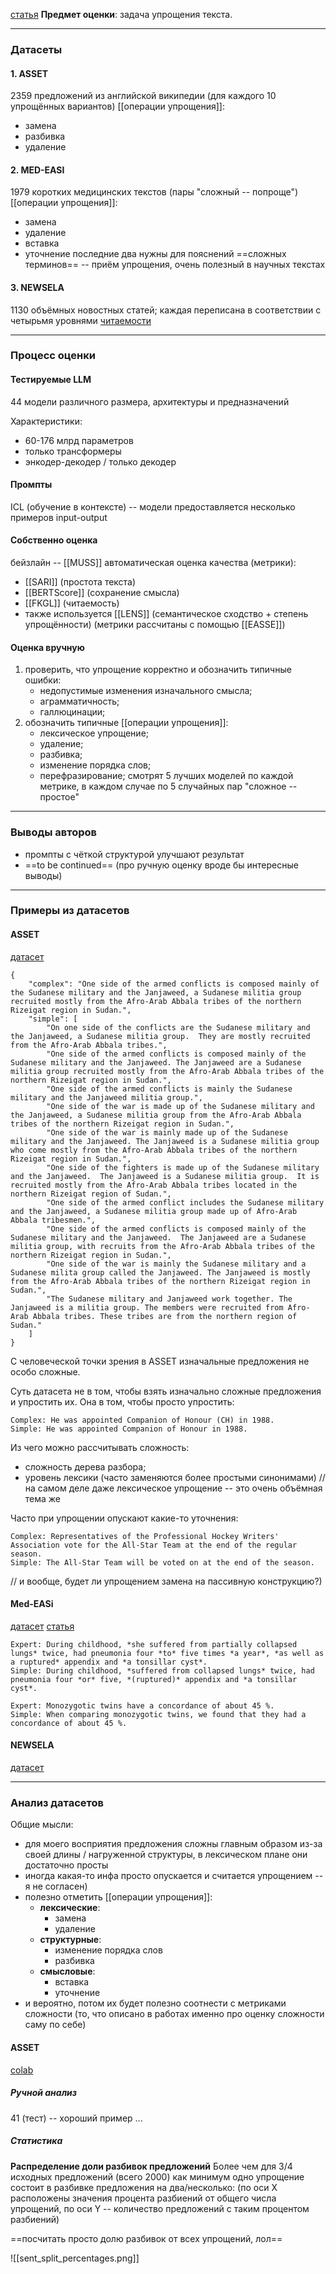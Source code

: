 [статья](https://arxiv.org/pdf/2310.15773.pdf)
**Предмет оценки**: задача упрощения текста.

___
### Датасеты

#### 1. ASSET
2359 предложений из английской википедии (для каждого 10 упрощённых вариантов)
[[операции упрощения]]:
- замена
- разбивка
- удаление

#### 2. MED-EASI
1979 коротких медицинских текстов (пары "сложный -- попроще")
[[операции упрощения]]:
- замена
- удаление
- вставка
- уточнение
последние два нужны для пояснений ==сложных терминов== -- приём упрощения, очень полезный в научных текстах

#### 3. NEWSELA
1130 объёмных новостных статей; каждая переписана в соответствии с четырьмя уровнями [читаемости](читаемость)

___
### Процесс оценки
#### Тестируемые LLM
44 модели различного размера, архитектуры и предназначений

Характеристики:
- 60-176 млрд параметров
- только трансформеры
- энкодер-декодер / только декодер

#### Промпты
ICL (обучение в контексте) -- модели предоставляется несколько примеров input-output

#### Собственно оценка
бейзлайн -- [[MUSS]]
автоматическая оценка качества (метрики):
- [[SARI]] (простота текста)
- [[BERTScore]] (сохранение смысла)
- [[FKGL]] (читаемость)
- также используется [[LENS]] (семантическое сходство + степень упрощённости)
(метрики рассчитаны с помощью [[EASSE]])

#### Оценка вручную
1) проверить, что упрощение корректно и обозначить типичные ошибки:
	- недопустимые изменения изначального смысла;
	- аграмматичность;
	- галлюцинации;
2) обозначить типичные [[операции упрощения]]:
	- лексическое упрощение;
	- удаление;
	- разбивка;
	- изменение порядка слов;
	- перефразирование;
смотрят 5 лучших моделей по каждой метрике, в каждом случае по 5 случайных пар "сложное -- простое"

___
### Выводы авторов
- промпты с чёткой структурой улучшают результат
- ==to be continued== (про ручную оценку вроде бы интересные выводы)

___
### Примеры из датасетов
#### ASSET
[датасет](https://github.com/facebookresearch/asset/tree/main/dataset)

```
{
    "complex": "One side of the armed conflicts is composed mainly of the Sudanese military and the Janjaweed, a Sudanese militia group recruited mostly from the Afro-Arab Abbala tribes of the northern Rizeigat region in Sudan.", 
    "simple": [
        "On one side of the conflicts are the Sudanese military and the Janjaweed, a Sudanese militia group.  They are mostly recruited from the Afro-Arab Abbala tribes.", 
        "One side of the armed conflicts is composed mainly of the Sudanese military and the Janjaweed. The Janjaweed are a Sudanese militia group recruited mostly from the Afro-Arab Abbala tribes of the northern Rizeigat region in Sudan.", 
        "One side of the armed conflicts is mainly the Sudanese military and the Janjaweed militia group.", 
        "One side of the war is made up of the Sudanese military and the Janjaweed, a Sudanese militia group from the Afro-Arab Abbala tribes of the northern Rizeigat region in Sudan.", 
        "One side of the war is mainly made up of the Sudanese military and the Janjaweed. The Janjaweed is a Sudanese militia group who come mostly from the Afro-Arab Abbala tribes of the northern Rizeigat region in Sudan.", 
        "One side of the fighters is made up of the Sudanese military and the Janjaweed.  The Janjaweed is a Sudanese militia group.  It is recruited mostly from the Afro-Arab Abbala tribes located in the northern Rizeigat region of Sudan.", 
        "One side of the armed conflict includes the Sudanese military and the Janjaweed, a Sudanese militia group made up of Afro-Arab Abbala tribesmen.", 
        "One side of the armed conflicts is composed mainly of the Sudanese military and the Janjaweed.  The Janjaweed are a Sudanese militia group, with recruits from the Afro-Arab Abbala tribes of the northern Rizeigat region in Sudan.", 
        "One side of the war is mainly the Sudanese military and a Sudanese milita group called the Janjaweed. The Janjaweed is mostly from the Afro-Arab Abbala tribes of the northern Rizeigat region in Sudan.", 
        "The Sudanese military and Janjaweed work together. The Janjaweed is a militia group. The members were recruited from Afro-Arab Abbala tribes. These tribes are from the northern region of Sudan."
    ]
}
```

С человеческой точки зрения в ASSET изначальные предложения не особо сложные.

Суть датасета не в том, чтобы взять изначально сложные предложения и упростить их. Она в том, чтобы просто упростить:
```
Complex: He was appointed Companion of Honour (CH) in 1988.
Simple: He was appointed Companion of Honour in 1988.
```

Из чего можно рассчитывать сложность:
- сложность дерева разбора;
- уровень лексики (часто заменяются более простыми синонимами)  // на самом деле даже лексическое упрощение -- это очень объёмная тема же

Часто при упрощении опускают какие-то уточнения:
```
Complex: Representatives of the Professional Hockey Writers' Association vote for the All-Star Team at the end of the regular season.
Simple: The All-Star Team will be voted on at the end of the season.
```
// и вообще, будет ли упрощением замена на пассивную конструкцию?)

#### Med-EASi
[датасет](https://huggingface.co/datasets/cbasu/Med-EASi)
[статья](https://arxiv.org/pdf/2302.09155.pdf)

```
Expert: During childhood, *she suffered from partially collapsed lungs* twice, had pneumonia four *to* five times *a year*, *as well as a ruptured* appendix and *a tonsillar cyst*.
Simple: During childhood, *suffered from collapsed lungs* twice, had pneumonia four *or* five, *(ruptured)* appendix and *a tonsillar cyst*.

Expert: Monozygotic twins have a concordance of about 45 %.
Simple: When comparing monozygotic twins, we found that they had a concordance of about 45 %.
```

#### NEWSELA
[датасет](https://newsela.com/data/)

___
### Анализ датасетов
Общие мысли:
- для моего восприятия предложения сложны главным образом из-за своей длины / нагруженной структуры, в лексическом плане они достаточно просты
- иногда какая-то инфа просто опускается и считается упрощением -- я не согласен)
- полезно отметить [[операции упрощения]]:
	- **лексические**:
		- замена
		- удаление
	- **структурные**:
		- изменение порядка слов
		- разбивка
	- **смысловые**:
		- вставка
		- уточнение
- и вероятно, потом их будет полезно соотнести с метриками сложности (то, что описано в работах именно про оценку сложности саму по себе)

#### ASSET
[colab](https://colab.research.google.com/drive/1WKUaXPzx1MZ8dBwKlhAP1p-ed4CYMN_2?usp=sharing)
##### Ручной анализ
41 (тест) -- хороший пример ...

##### Статистика

**Распределение доли разбивок предложений**
Более чем для 3/4 исходных предложений (всего 2000) как минимум одно упрощение состоит в разбивке предложения на два/несколько:
(по оси X расположены значения процента разбиений от общего числа упрощений, по оси Y -- количество предложений с таким процентом разбиений)

==посчитать просто долю разбивок от всех упрощений, лол==

![[sent_split_percentages.png]]
